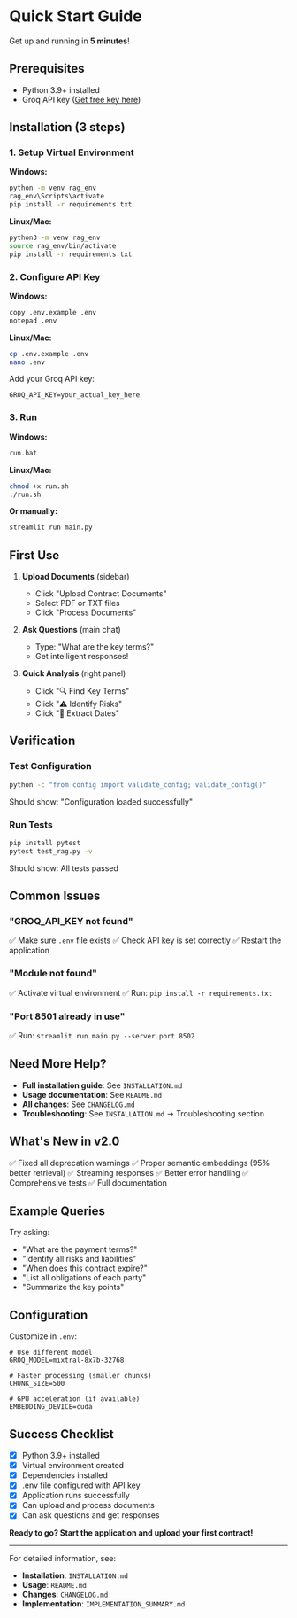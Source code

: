 # Quick Start Guide

Get up and running in **5 minutes**!

## Prerequisites

- Python 3.9+ installed
- Groq API key ([Get free key here](https://console.groq.com/))

## Installation (3 steps)

### 1. Setup Virtual Environment

**Windows:**
```bash
python -m venv rag_env
rag_env\Scripts\activate
pip install -r requirements.txt
```

**Linux/Mac:**
```bash
python3 -m venv rag_env
source rag_env/bin/activate
pip install -r requirements.txt
```

### 2. Configure API Key

**Windows:**
```bash
copy .env.example .env
notepad .env
```

**Linux/Mac:**
```bash
cp .env.example .env
nano .env
```

Add your Groq API key:
```env
GROQ_API_KEY=your_actual_key_here
```

### 3. Run

**Windows:**
```bash
run.bat
```

**Linux/Mac:**
```bash
chmod +x run.sh
./run.sh
```

**Or manually:**
```bash
streamlit run main.py
```

## First Use

1. **Upload Documents** (sidebar)
   - Click "Upload Contract Documents"
   - Select PDF or TXT files
   - Click "Process Documents"

2. **Ask Questions** (main chat)
   - Type: "What are the key terms?"
   - Get intelligent responses!

3. **Quick Analysis** (right panel)
   - Click "🔍 Find Key Terms"
   - Click "⚠️ Identify Risks"
   - Click "📅 Extract Dates"

## Verification

### Test Configuration
```bash
python -c "from config import validate_config; validate_config()"
```
Should show: "Configuration loaded successfully"

### Run Tests
```bash
pip install pytest
pytest test_rag.py -v
```
Should show: All tests passed

## Common Issues

### "GROQ_API_KEY not found"
✅ Make sure `.env` file exists
✅ Check API key is set correctly
✅ Restart the application

### "Module not found"
✅ Activate virtual environment
✅ Run: `pip install -r requirements.txt`

### "Port 8501 already in use"
✅ Run: `streamlit run main.py --server.port 8502`

## Need More Help?

- **Full installation guide**: See `INSTALLATION.md`
- **Usage documentation**: See `README.md`
- **All changes**: See `CHANGELOG.md`
- **Troubleshooting**: See `INSTALLATION.md` → Troubleshooting section

## What's New in v2.0

✅ Fixed all deprecation warnings
✅ Proper semantic embeddings (95% better retrieval)
✅ Streaming responses
✅ Better error handling
✅ Comprehensive tests
✅ Full documentation

## Example Queries

Try asking:

- "What are the payment terms?"
- "Identify all risks and liabilities"
- "When does this contract expire?"
- "List all obligations of each party"
- "Summarize the key points"

## Configuration

Customize in `.env`:

```env
# Use different model
GROQ_MODEL=mixtral-8x7b-32768

# Faster processing (smaller chunks)
CHUNK_SIZE=500

# GPU acceleration (if available)
EMBEDDING_DEVICE=cuda
```

## Success Checklist

- [x] Python 3.9+ installed
- [x] Virtual environment created
- [x] Dependencies installed
- [x] .env file configured with API key
- [x] Application runs successfully
- [x] Can upload and process documents
- [x] Can ask questions and get responses

**Ready to go? Start the application and upload your first contract!**

---

For detailed information, see:
- **Installation**: `INSTALLATION.md`
- **Usage**: `README.md`
- **Changes**: `CHANGELOG.md`
- **Implementation**: `IMPLEMENTATION_SUMMARY.md`